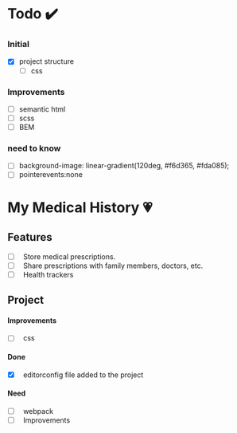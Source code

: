 # Todo ✔️

### Initial

- [x] project structure
    - [ ] css

### Improvements

- [ ] semantic html
- [ ] scss
- [ ] BEM

### need to know

- [ ] background-image: linear-gradient(120deg, #f6d365, #fda085);
- [ ] pointerevents:none

# My Medical History 💗

## Features

- [ ] &nbsp; Store medical prescriptions.
- [ ] &nbsp; Share prescriptions with family members, doctors, etc.
- [ ] &nbsp; Health trackers

## Project

#### Improvements

- [ ] &nbsp; css

#### Done

- [x] &nbsp; editorconfig file added to the project

#### Need

- [ ] &nbsp;  webpack
- [ ] &nbsp;  Improvements
